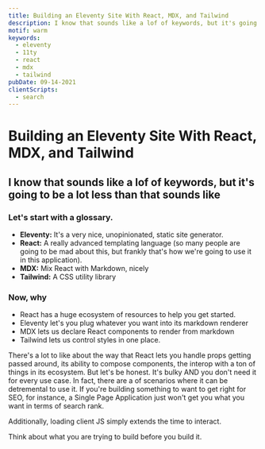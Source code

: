 ```yaml
---
title: Building an Eleventy Site With React, MDX, and Tailwind
description: I know that sounds like a lof of keywords, but it's going to be a lot less than that sounds like. You're going to make something cool.
motif: warm
keywords:
  - eleventy
  - 11ty
  - react
  - mdx
  - tailwind
pubDate: 09-14-2021
clientScripts:
  - search
---
```


# Building an Eleventy Site With React, MDX, and Tailwind

## I know that sounds like a lof of keywords, but it's going to be a lot less than that sounds like

### Let's start with a glossary.

- **Eleventy:** It's a very nice, unopinionated, static site generator.
- **React:** A really advanced templating language (so many people are going to be mad about this, but frankly that's how we're going to use it in this application).
- **MDX:** Mix React with Markdown, nicely
- **Tailwind:** A CSS utility library

### Now, why

- React has a huge ecosystem of resources to help you get started.
- Eleventy let's you plug whatever you want into its markdown renderer
- MDX lets us declare React components to render from markdown
- Tailwind lets us control styles in one place.

There's a lot to like about the way that React lets you handle props getting passed around, its ability to compose components, the interop with a ton of things in its ecosystem. But let's be honest. It's bulky AND you don't need it for every use case. In fact, there are a of scenarios where it can be detremental to use it. If you're building something to want to get right for SEO, for instance, a Single Page Application just won't get you what you want in terms of search rank.

Additionally, loading client JS simply extends the time to interact.

Think about what you are trying to build before you build it.
